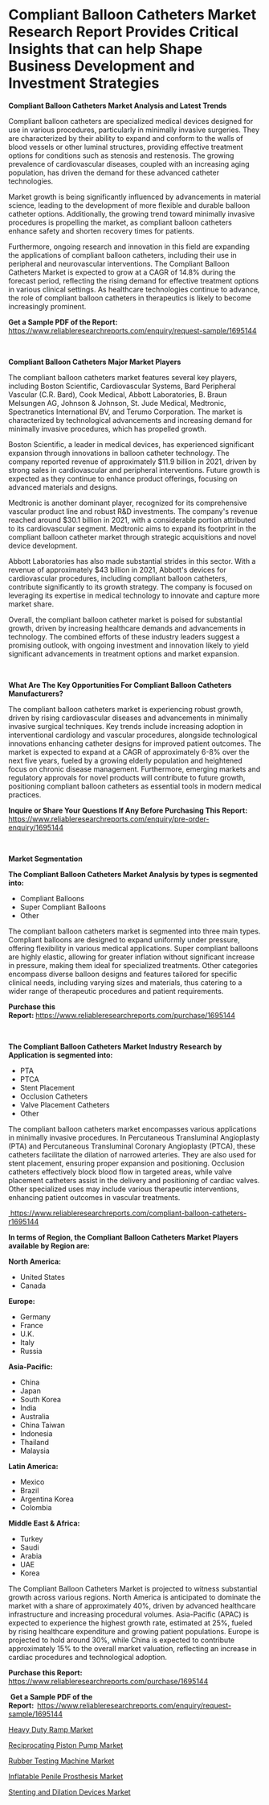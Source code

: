 <p><h1>Compliant Balloon Catheters Market Research Report Provides Critical Insights that can help Shape Business Development and Investment Strategies</h1></p><p><strong>Compliant Balloon Catheters Market Analysis and Latest Trends</strong></p>
<p><p>Compliant balloon catheters are specialized medical devices designed for use in various procedures, particularly in minimally invasive surgeries. They are characterized by their ability to expand and conform to the walls of blood vessels or other luminal structures, providing effective treatment options for conditions such as stenosis and restenosis. The growing prevalence of cardiovascular diseases, coupled with an increasing aging population, has driven the demand for these advanced catheter technologies.</p><p>Market growth is being significantly influenced by advancements in material science, leading to the development of more flexible and durable balloon catheter options. Additionally, the growing trend toward minimally invasive procedures is propelling the market, as compliant balloon catheters enhance safety and shorten recovery times for patients. </p><p>Furthermore, ongoing research and innovation in this field are expanding the applications of compliant balloon catheters, including their use in peripheral and neurovascular interventions. The Compliant Balloon Catheters Market is expected to grow at a CAGR of 14.8% during the forecast period, reflecting the rising demand for effective treatment options in various clinical settings. As healthcare technologies continue to advance, the role of compliant balloon catheters in therapeutics is likely to become increasingly prominent.</p></p>
<p><strong>Get a Sample PDF of the Report:&nbsp;</strong> <a href="https://www.reliableresearchreports.com/enquiry/request-sample/1695144?utm_campaign=36&utm_medium=2&utm_source=Github&utm_content=ia&utm_term=17122024&utm_id=compliant-balloon-catheters">https://www.reliableresearchreports.com/enquiry/request-sample/1695144</a></p>
<p>&nbsp;</p>
<p><strong>Compliant Balloon Catheters Major Market Players</strong></p>
<p><p>The compliant balloon catheters market features several key players, including Boston Scientific, Cardiovascular Systems, Bard Peripheral Vascular (C.R. Bard), Cook Medical, Abbott Laboratories, B. Braun Melsungen AG, Johnson & Johnson, St. Jude Medical, Medtronic, Spectranetics International BV, and Terumo Corporation. The market is characterized by technological advancements and increasing demand for minimally invasive procedures, which has propelled growth.</p><p>Boston Scientific, a leader in medical devices, has experienced significant expansion through innovations in balloon catheter technology. The company reported revenue of approximately $11.9 billion in 2021, driven by strong sales in cardiovascular and peripheral interventions. Future growth is expected as they continue to enhance product offerings, focusing on advanced materials and designs.</p><p>Medtronic is another dominant player, recognized for its comprehensive vascular product line and robust R&D investments. The company's revenue reached around $30.1 billion in 2021, with a considerable portion attributed to its cardiovascular segment. Medtronic aims to expand its footprint in the compliant balloon catheter market through strategic acquisitions and novel device development.</p><p>Abbott Laboratories has also made substantial strides in this sector. With a revenue of approximately $43 billion in 2021, Abbott's devices for cardiovascular procedures, including compliant balloon catheters, contribute significantly to its growth strategy. The company is focused on leveraging its expertise in medical technology to innovate and capture more market share.</p><p>Overall, the compliant balloon catheter market is poised for substantial growth, driven by increasing healthcare demands and advancements in technology. The combined efforts of these industry leaders suggest a promising outlook, with ongoing investment and innovation likely to yield significant advancements in treatment options and market expansion.</p></p>
<p>&nbsp;</p>
<p><strong>What Are The Key Opportunities For Compliant Balloon Catheters Manufacturers?</strong></p>
<p><p>The compliant balloon catheters market is experiencing robust growth, driven by rising cardiovascular diseases and advancements in minimally invasive surgical techniques. Key trends include increasing adoption in interventional cardiology and vascular procedures, alongside technological innovations enhancing catheter designs for improved patient outcomes. The market is expected to expand at a CAGR of approximately 6-8% over the next five years, fueled by a growing elderly population and heightened focus on chronic disease management. Furthermore, emerging markets and regulatory approvals for novel products will contribute to future growth, positioning compliant balloon catheters as essential tools in modern medical practices.</p></p>
<p><strong>Inquire or Share Your Questions If Any Before Purchasing This Report:</strong> <a href="https://www.reliableresearchreports.com/enquiry/pre-order-enquiry/1695144?utm_campaign=36&utm_medium=2&utm_source=Github&utm_content=ia&utm_term=17122024&utm_id=compliant-balloon-catheters">https://www.reliableresearchreports.com/enquiry/pre-order-enquiry/1695144</a></p>
<p>&nbsp;</p>
<p><strong>Market Segmentation</strong></p>
<p><strong>The Compliant Balloon Catheters Market Analysis by types is segmented into:</strong></p>
<p><ul><li>Compliant Balloons</li><li>Super Compliant Balloons</li><li>Other</li></ul></p>
<p><p>The compliant balloon catheters market is segmented into three main types. Compliant balloons are designed to expand uniformly under pressure, offering flexibility in various medical applications. Super compliant balloons are highly elastic, allowing for greater inflation without significant increase in pressure, making them ideal for specialized treatments. Other categories encompass diverse balloon designs and features tailored for specific clinical needs, including varying sizes and materials, thus catering to a wider range of therapeutic procedures and patient requirements.</p></p>
<p><strong>Purchase this Report:&nbsp;</strong><a href="https://www.reliableresearchreports.com/purchase/1695144?utm_campaign=36&utm_medium=2&utm_source=Github&utm_content=ia&utm_term=17122024&utm_id=compliant-balloon-catheters">https://www.reliableresearchreports.com/purchase/1695144</a></p>
<p>&nbsp;</p>
<p><strong>The Compliant Balloon Catheters Market Industry Research by Application is segmented into:</strong></p>
<p><ul><li>PTA</li><li>PTCA</li><li>Stent Placement</li><li>Occlusion Catheters</li><li>Valve Placement Catheters</li><li>Other</li></ul></p>
<p><p>The compliant balloon catheters market encompasses various applications in minimally invasive procedures. In Percutaneous Transluminal Angioplasty (PTA) and Percutaneous Transluminal Coronary Angioplasty (PTCA), these catheters facilitate the dilation of narrowed arteries. They are also used for stent placement, ensuring proper expansion and positioning. Occlusion catheters effectively block blood flow in targeted areas, while valve placement catheters assist in the delivery and positioning of cardiac valves. Other specialized uses may include various therapeutic interventions, enhancing patient outcomes in vascular treatments.</p></p>
<p><a href="https://www.reliableresearchreports.com/compliant-balloon-catheters-r1695144?utm_campaign=36&utm_medium=2&utm_source=Github&utm_content=ia&utm_term=17122024&utm_id=compliant-balloon-catheters">&nbsp;https://www.reliableresearchreports.com/compliant-balloon-catheters-r1695144</a></p>
<p><strong>In terms of Region, the Compliant Balloon Catheters Market Players available by Region are:</strong></p>
<p>
    <p> <strong> North America: </strong>
        <ul>
            <li>United States</li>
            <li>Canada</li>
        </ul>
        </p> 
    <p> <strong> Europe: </strong>
        <ul>
            <li>Germany</li>
            <li>France</li>
            <li>U.K.</li>
            <li>Italy</li>
            <li>Russia</li>
        </ul>
        </p> 
    <p> <strong> Asia-Pacific: </strong>
        <ul>
            <li>China</li>
            <li>Japan</li>
            <li>South Korea</li>
            <li>India</li>
            <li>Australia</li>
            <li>China Taiwan</li>
            <li>Indonesia</li>
            <li>Thailand</li>
            <li>Malaysia</li>
        </ul>
        </p> 
    <p> <strong> Latin America: </strong>
        <ul>
            <li>Mexico</li>
            <li>Brazil</li>
            <li>Argentina Korea</li>
            <li>Colombia</li>
        </ul>
        </p> 
    <p> <strong> Middle East & Africa: </strong>
        <ul>
            <li>Turkey</li>
            <li>Saudi</li>
            <li>Arabia</li>
            <li>UAE</li>
            <li>Korea</li>
        </ul>
    </p>
    </p>
<p><p>The Compliant Balloon Catheters Market is projected to witness substantial growth across various regions. North America is anticipated to dominate the market with a share of approximately 40%, driven by advanced healthcare infrastructure and increasing procedural volumes. Asia-Pacific (APAC) is expected to experience the highest growth rate, estimated at 25%, fueled by rising healthcare expenditure and growing patient populations. Europe is projected to hold around 30%, while China is expected to contribute approximately 15% to the overall market valuation, reflecting an increase in cardiac procedures and technological adoption.</p></p>
<p><strong>Purchase this Report: </strong><a href="https://www.reliableresearchreports.com/purchase/1695144?utm_campaign=36&utm_medium=2&utm_source=Github&utm_content=ia&utm_term=17122024&utm_id=compliant-balloon-catheters">https://www.reliableresearchreports.com/purchase/1695144</a></p>
<p>&nbsp;<strong>Get a Sample PDF of the Report:&nbsp;&nbsp;</strong><a href="https://www.reliableresearchreports.com/enquiry/request-sample/1695144?utm_campaign=36&utm_medium=2&utm_source=Github&utm_content=ia&utm_term=17122024&utm_id=compliant-balloon-catheters">https://www.reliableresearchreports.com/enquiry/request-sample/1695144</a></p>
<p><strong></strong></p>
<p><p><a href="https://www.linkedin.com/pulse/future-trends-heavy-duty-ramp-market-2024-2031-size-key-players-8qyaf?utm_campaign=36&utm_medium=2&utm_source=Github&utm_content=ia&utm_term=17122024&utm_id=compliant-balloon-catheters">Heavy Duty Ramp Market</a></p><p><a href="https://www.linkedin.com/pulse/reciprocating-piston-pump-market-analysis-report-2024-2031-48epf?utm_campaign=36&utm_medium=2&utm_source=Github&utm_content=ia&utm_term=17122024&utm_id=compliant-balloon-catheters">Reciprocating Piston Pump Market</a></p><p><a href="https://www.linkedin.com/pulse/global-regional-expansion-rubber-testing-machine-market-projected-yvszf?utm_campaign=36&utm_medium=2&utm_source=Github&utm_content=ia&utm_term=17122024&utm_id=compliant-balloon-catheters">Rubber Testing Machine Market</a></p><p><a href="https://github.com/tona7vba/Market-Research-Report-List-1/blob/main/inflatable-penile-prosthesis-market.md?utm_campaign=36&utm_medium=2&utm_source=Github&utm_content=ia&utm_term=17122024&utm_id=compliant-balloon-catheters">Inflatable Penile Prosthesis Market</a></p><p><a href="https://github.com/dringals/Market-Research-Report-List-6/blob/main/stenting-and-dilation-devices-market.md?utm_campaign=36&utm_medium=2&utm_source=Github&utm_content=ia&utm_term=17122024&utm_id=compliant-balloon-catheters">Stenting and Dilation Devices Market</a></p></p>